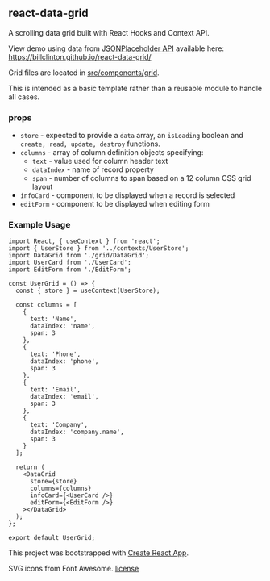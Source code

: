 ## react-data-grid

A scrolling data grid built with React Hooks and Context API.

View demo using data from [JSONPlaceholder API](https://jsonplaceholder.typicode.com/) available here: https://billclinton.github.io/react-data-grid/

Grid files are located in [src/components/grid](https://github.com/BillClinton/react-data-grid/tree/master/src/components/grid).

This is intended as a basic template rather than a reusable module to handle all cases.

### props

- `store` - expected to provide a `data` array, an `isLoading` boolean and `create, read, update, destroy` functions.
- `columns` - array of column definition objects specifying:
  - `text` - value used for column header text
  - `dataIndex` - name of record property
  - `span` - number of columns to span based on a 12 column CSS grid layout
- `infoCard` - component to be displayed when a record is selected
- `editForm` - component to be displayed when editing form

### Example Usage

```
import React, { useContext } from 'react';
import { UserStore } from '../contexts/UserStore';
import DataGrid from './grid/DataGrid';
import UserCard from './UserCard';
import EditForm from './EditForm';

const UserGrid = () => {
  const { store } = useContext(UserStore);

  const columns = [
    {
      text: 'Name',
      dataIndex: 'name',
      span: 3
    },
    {
      text: 'Phone',
      dataIndex: 'phone',
      span: 3
    },
    {
      text: 'Email',
      dataIndex: 'email',
      span: 3
    },
    {
      text: 'Company',
      dataIndex: 'company.name',
      span: 3
    }
  ];

  return (
    <DataGrid
      store={store}
      columns={columns}
      infoCard={<UserCard />}
      editForm={<EditForm />}
    ></DataGrid>
  );
};

export default UserGrid;
```

This project was bootstrapped with [Create React App](https://github.com/facebook/create-react-app).

SVG icons from Font Awesome. [license](https://fontawesome.com/license)
